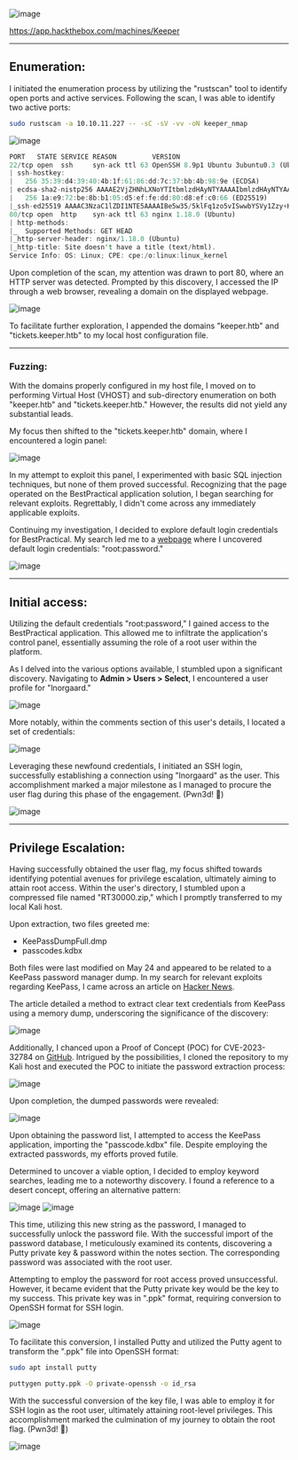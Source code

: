 ![image](https://github.com/F41zK4r1m/HackTheBox/assets/87700008/566af2b4-6348-4358-b8cc-0aa972723d92)

https://app.hackthebox.com/machines/Keeper

-----------------------------------------------------------------------------------------------------------------------------------------------------------------------

## Enumeration:

I initiated the enumeration process by utilizing the "rustscan" tool to identify open ports and active services. Following the scan, I was able to identify two active ports:

```bash
sudo rustscan -a 10.10.11.227 -- -sC -sV -vv -oN keeper_nmap
```
![image](https://github.com/F41zK4r1m/HackTheBox/assets/87700008/d900b657-b4a4-45b2-ba7d-31e43f2a2853)

```Rust
PORT   STATE SERVICE REASON         VERSION
22/tcp open  ssh     syn-ack ttl 63 OpenSSH 8.9p1 Ubuntu 3ubuntu0.3 (Ubuntu Linux; protocol 2.0)
| ssh-hostkey: 
|   256 35:39:d4:39:40:4b:1f:61:86:dd:7c:37:bb:4b:98:9e (ECDSA)
| ecdsa-sha2-nistp256 AAAAE2VjZHNhLXNoYTItbmlzdHAyNTYAAAAIbmlzdHAyNTYAAABBBKHZRUyrg9VQfKeHHT6CZwCwu9YkJosNSLvDmPM9EC0iMgHj7URNWV3LjJ00gWvduIq7MfXOxzbfPAqvm2ahzTc=
|   256 1a:e9:72:be:8b:b1:05:d5:ef:fe:dd:80:d8:ef:c0:66 (ED25519)
|_ssh-ed25519 AAAAC3NzaC1lZDI1NTE5AAAAIBe5w35/5klFq1zo5vISwwbYSVy1Zzy+K9ZCt0px+goO
80/tcp open  http    syn-ack ttl 63 nginx 1.18.0 (Ubuntu)
| http-methods: 
|_  Supported Methods: GET HEAD
|_http-server-header: nginx/1.18.0 (Ubuntu)
|_http-title: Site doesn't have a title (text/html).
Service Info: OS: Linux; CPE: cpe:/o:linux:linux_kernel
```

Upon completion of the scan, my attention was drawn to port 80, where an HTTP server was detected. Prompted by this discovery, I accessed the IP through a web browser, revealing a domain on the displayed webpage.

![image](https://github.com/F41zK4r1m/HackTheBox/assets/87700008/fd45cca8-24c2-4e23-9e8c-06e1ce6fc61f)

To facilitate further exploration, I appended the domains "keeper.htb" and "tickets.keeper.htb" to my local host configuration file. 

-----------------------------------------------------------------------------------------------------------------------------------------------------------------------

### Fuzzing:

With the domains properly configured in my host file, I moved on to performing Virtual Host (VHOST) and sub-directory enumeration on both "keeper.htb" and "tickets.keeper.htb." However, the results did not yield any substantial leads.

My focus then shifted to the "tickets.keeper.htb" domain, where I encountered a login panel:

![image](https://github.com/F41zK4r1m/HackTheBox/assets/87700008/bc3c4e25-5480-43ae-b45b-0e3225408118)

In my attempt to exploit this panel, I experimented with basic SQL injection techniques, but none of them proved successful. Recognizing that the page operated on the BestPractical application solution, I began searching for relevant exploits. Regrettably, I didn't come across any immediately applicable exploits.

Continuing my investigation, I decided to explore default login credentials for BestPractical. My search led me to a [webpage](https://www.192-168-1-1-ip.co/router/bestpractical/rt/12338/) where I uncovered default login credentials: "root:password."

![image](https://github.com/F41zK4r1m/HackTheBox/assets/87700008/c8eb0517-d25c-4e7c-b5a5-ffeb456c2eb1)

-----------------------------------------------------------------------------------------------------------------------------------------------------------------------

## Initial access:

Utilizing the default credentials "root:password," I gained access to the BestPractical application. This allowed me to infiltrate the application's control panel, essentially assuming the role of a root user within the platform.

As I delved into the various options available, I stumbled upon a significant discovery. Navigating to **Admin > Users > Select**, I encountered a user profile for "lnorgaard."

![image](https://github.com/F41zK4r1m/HackTheBox/assets/87700008/011cf406-7117-4e4c-af22-cc56fcaafb77)

More notably, within the comments section of this user's details, I located a set of credentials:

![image](https://github.com/F41zK4r1m/HackTheBox/assets/87700008/5617acae-9399-45a7-a668-da840ebf5073)

Leveraging these newfound credentials, I initiated an SSH login, successfully establishing a connection using "lnorgaard" as the user. This accomplishment marked a major milestone as I managed to procure the user flag during this phase of the engagement. (Pwn3d! 🙂)

![image](https://github.com/F41zK4r1m/HackTheBox/assets/87700008/3c925115-6ad2-47c9-8483-5e7f7a44e864)

-----------------------------------------------------------------------------------------------------------------------------------------------------------------------

## Privilege Escalation:

Having successfully obtained the user flag, my focus shifted towards identifying potential avenues for privilege escalation, ultimately aiming to attain root access. Within the user's directory, I stumbled upon a compressed file named "RT30000.zip," which I promptly transferred to my local Kali host.

Upon extraction, two files greeted me:

- KeePassDumpFull.dmp
- passcodes.kdbx

Both files were last modified on May 24 and appeared to be related to a KeePass password manager dump. In my search for relevant exploits regarding KeePass, I came across an article on [Hacker News](https://thehackernews.com/2023/05/keepass-exploit-allows-attackers-to.html).

The article detailed a method to extract clear text credentials from KeePass using a memory dump, underscoring the significance of the discovery:

![image](https://github.com/F41zK4r1m/HackTheBox/assets/87700008/910db56a-fc13-4274-8d49-5c81d6be013b)

Additionally, I chanced upon a Proof of Concept (POC) for CVE-2023-32784 on [GitHub](https://github.com/CMEPW/keepass-dump-masterkey.git). Intrigued by the possibilities, I cloned the repository to my Kali host and executed the POC to initiate the password extraction process:

![image](https://github.com/F41zK4r1m/HackTheBox/assets/87700008/2e993cb4-c37a-47e7-8b4e-696ef6c06f60)

Upon completion, the dumped passwords were revealed:

![image](https://github.com/F41zK4r1m/HackTheBox/assets/87700008/f2038a77-d937-4f6b-be58-9972631b0da7)

Upon obtaining the password list, I attempted to access the KeePass application, importing the "passcode.kdbx" file. Despite employing the extracted passwords, my efforts proved futile. 

Determined to uncover a viable option, I decided to employ keyword searches, leading me to a noteworthy discovery. I found a reference to a desert concept, offering an alternative pattern:

![image](https://github.com/F41zK4r1m/HackTheBox/assets/87700008/dc7aa714-f89f-4c50-be69-560ed50b2821)
![image](https://github.com/F41zK4r1m/HackTheBox/assets/87700008/e90c57cf-d0f0-4934-8404-642d2c0e626c)

This time, utilizing this new string as the password, I managed to successfully unlock the password file. With the successful import of the password database, I meticulously examined its contents, discovering a Putty private key & password within the notes section. The corresponding password was associated with the root user.

Attempting to employ the password for root access proved unsuccessful. However, it became evident that the Putty private key would be the key to my success. This private key was in ".ppk" format, requiring conversion to OpenSSH format for SSH login.

![image](https://github.com/F41zK4r1m/HackTheBox/assets/87700008/601e0544-c1e8-4e58-9d7f-12e909cf03b5)

To facilitate this conversion, I installed Putty and utilized the Putty agent to transform the ".ppk" file into OpenSSH format:

```bash
sudo apt install putty

puttygen putty.ppk -O private-openssh -o id_rsa
```

With the successful conversion of the key file, I was able to employ it for SSH login as the root user, ultimately attaining root-level privileges. This accomplishment marked the culmination of my journey to obtain the root flag. (Pwn3d! 🙂)

![image](https://github.com/F41zK4r1m/HackTheBox/assets/87700008/8d947ae9-a6b4-42f2-b6c1-b4b1d1f0ac44)

